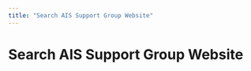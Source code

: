 ```yaml
---
title: "Search AIS Support Group Website"
---
```


# Search AIS Support Group Website

  


  
<FORM method=GET action=http://www.google.com/custom>  
<TABLE bgcolor=#FFFFFF cellspacing=0 border=0>  
<tr valign=top>

  


</tr></TABLE>  
</FORM>